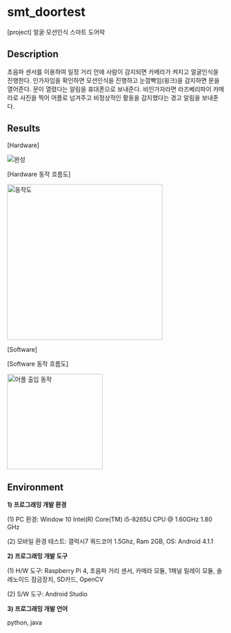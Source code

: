 # smt_doortest

[project] 얼굴·모션인식 스마트 도어락 

## Description
초음파 센서를 이용하여 일정 거리 안에 사람이 감지되면 카메라가 켜지고 얼굴인식을 진행한다. 인가자임을 확인하면 모션인식을 진행하고 눈깜빡임(윙크)을 감지하면 문을 열어준다. 문이 열렸다는 알림을 휴대폰으로 보내준다. 비인가자라면 라즈베리파이 카메라로 사진을 찍어 어플로 넘겨주고 비정상적인 활동을 감지했다는 경고 알림을 보내준다.

##  Results
[Hardware]

![완성](https://user-images.githubusercontent.com/59986061/177974569-3172ccd3-016e-4114-b099-df6bfd7e3c3b.png)

[Hardware 동작 흐름도]

<img width="360" alt="동작도" src="https://user-images.githubusercontent.com/59986061/177970917-b795bb5a-3d7b-4c64-aeff-383993d47674.png">

[Software]

[Software 동작 흐름도]

<img width="221" alt="어플 출입 동작" src="https://user-images.githubusercontent.com/59986061/177974612-cd48784a-ad1b-4d3d-a281-05c4109586b3.png">

##  Environment

**1) 프로그래밍 개발 환경**

(1) PC 환경:
Window 10 Intel(R) Core(TM) i5-8265U CPU @ 1.60GHz 1.80 GHz

(2) 모바일 환경
테스트: 갤럭시7 쿼드코어 1.5Ghz, Ram 2GB, OS: Android 4.1.1

**2) 프로그래밍 개발 도구**

(1) H/W 도구:
Raspberry Pi 4, 초음파 거리 센서, 카메라 모듈, 1채널 릴레이 모듈, 솔레노이드 
잠금장치, SD카드, OpenCV

(2) S/W 도구:
Android Studio

**3) 프로그래밍 개발 언어**

python, java
